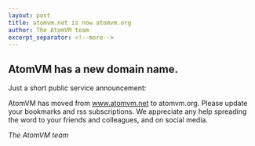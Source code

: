 ```yaml
---
layout: post
title: atomvm.net is now atomvm.org
author: The AtomVM team
excerpt_separator: <!--more-->
---
```


## AtomVM has a new domain name.

Just a short public service announcement:

AtomVM has moved from www.atomvm.net to atomvm.org. Please update your bookmarks and rss subscriptions. We appreciate any help spreading the word to your friends and colleagues, and on social media.

_The AtomVM team_
